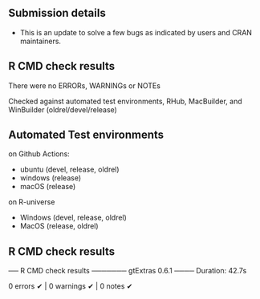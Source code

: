 ## Submission details

- This is an update to solve a few bugs as indicated by users and CRAN maintainers.

## R CMD check results

There were no ERRORs, WARNINGs or NOTEs

Checked against automated test environments, RHub, MacBuilder, and WinBuilder (oldrel/devel/release)

## Automated Test environments

on Github Actions:

- ubuntu (devel, release, oldrel)
- windows (release)
- macOS (release)

on R-universe

- Windows (devel, release, oldrel)
- MacOS (release, oldrel)

## R CMD check results

── R CMD check results ─────── gtExtras 0.6.1 ────
Duration: 42.7s

0 errors ✔ | 0 warnings ✔ | 0 notes ✔
